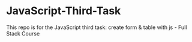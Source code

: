 # JavaScript-Third-Task
This repo is for the JavaScript third task: create form &amp; table with js - Full Stack Course
